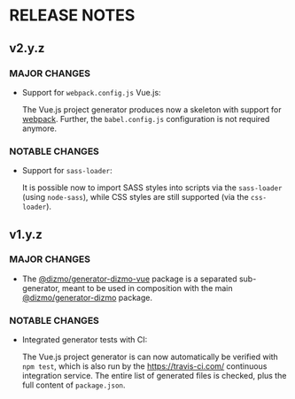 # RELEASE NOTES

## v2.y.z

### MAJOR CHANGES

* Support for `webpack.config.js` Vue.js:

    The Vue.js project generator produces now a skeleton with support for [webpack]. Further, the `babel.config.js` configuration is not required anymore.

### NOTABLE CHANGES

* Support for `sass-loader`:

    It is possible now to import SASS styles into scripts via the `sass-loader` (using `node-sass`), while CSS styles are still supported (via the `css-loader`).

## v1.y.z

### MAJOR CHANGES

* The [@dizmo/generator-dizmo-vue] package is a separated sub-generator, meant to be used in composition with the main [@dizmo/generator-dizmo] package.

### NOTABLE CHANGES

* Integrated generator tests with CI:

    The Vue.js project generator is can now automatically be verified with `npm test`, which is also run by the https://travis-ci.com/ continuous integration service. The entire list of generated files is checked, plus the full content of `package.json`.

[@dizmo/generator-dizmo]: https://github.com/dizmo/yeoman-generator-dizmo
[@dizmo/generator-dizmo-vue]: https://git.dizmo.com/dizmo/yeoman-generator-dizmo-vue
[webpack]: https://webpack.js.org/
